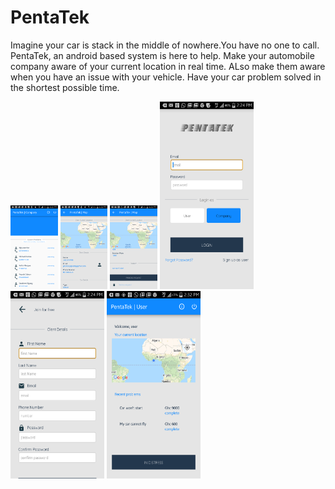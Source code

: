 # PentaTek
Imagine your car is stack in the middle of nowhere.You have no one to call. PentaTek, an android based system is here to help. Make your automobile company aware of your current location in real time. ALso make them aware when you have an issue with your vehicle. Have your car problem solved in the shortest possible time.

<img src = "screenshots/device-2020-05-08-142239.png" width="15%"/>
<img src = "screenshots/device-2020-05-08-142311.png" width="15%"/>
<img src = "screenshots/device-2020-05-08-142341.png" width="15%"/>
<img src = "screenshots/device-2020-05-08-142413.png" width="150px" height="300px"/>
<img src = "screenshots/device-2020-05-08-142430.png" width="150px" height="300px"/>
<img src = "screenshots/device-2020-05-08-143250.png" width="150px" height="300px"/>
